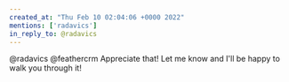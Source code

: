 ```yaml
---
created_at: "Thu Feb 10 02:04:06 +0000 2022"
mentions: ['radavics']
in_reply_to: @radavics
---
```


@radavics @feathercrm Appreciate that! Let me know and I'll be happy to walk you through it!